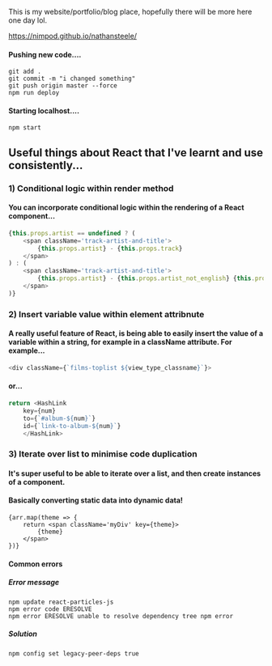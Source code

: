 This is my website/portfolio/blog place, hopefully there will be more here one day lol. 

https://nimpod.github.io/nathansteele/

#### Pushing new code....
```
git add .
git commit -m "i changed something"
git push origin master --force
npm run deploy
```

#### Starting localhost....
```
npm start
```

## Useful things about React that I've learnt and use consistently...
### 1) Conditional logic within render method
#### You can incorporate conditional logic within the rendering of a React component...
```js
{this.props.artist == undefined ? (
    <span className='track-artist-and-title'>
        {this.props.artist} - {this.props.track}
    </span>
) : (
    <span className='track-artist-and-title'>
        {this.props.artist} - {this.props.artist_not_english} {this.props.track}
    </span>
)}
```

### 2) Insert variable value within element attribnute
#### A really useful feature of React, is being able to easily insert the value of a variable within a string, for example in a className attribute. For example...
```js
<div className={`films-toplist ${view_type_classname}`}>
```
#### or...
```js
return <HashLink 
    key={num}
    to={`#album-${num}`}
    id={`link-to-album-${num}`}
    </HashLink>
```

### 3) Iterate over list to minimise code duplication
#### It's super useful to be able to iterate over a list, and then create instances of a component.
#### Basically converting static data into dynamic data!
```
{arr.map(theme => {
    return <span className='myDiv' key={theme}>
        {theme}
    </span>
})}
```


#### Common errors

##### Error message
```
npm update react-particles-js
npm error code ERESOLVE 
npm error ERESOLVE unable to resolve dependency tree npm error
```

##### Solution
```
npm config set legacy-peer-deps true
```

